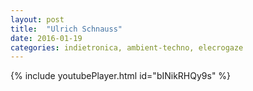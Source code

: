 ```yaml
---
layout: post
title:  "Ulrich Schnauss"
date: 2016-01-19 
categories: indietronica, ambient-techno, elecrogaze
---
```

{% include youtubePlayer.html id="bINikRHQy9s" %}
